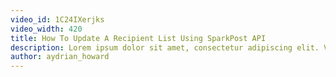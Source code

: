 ```yaml
---
video_id: 1C24IXerjks
video_width: 420
title: How To Update A Recipient List Using SparkPost API
description: Lorem ipsum dolor sit amet, consectetur adipiscing elit. Vestibulum commodo lacus at tellus convallis ultricies.
author: aydrian_howard
---
```

